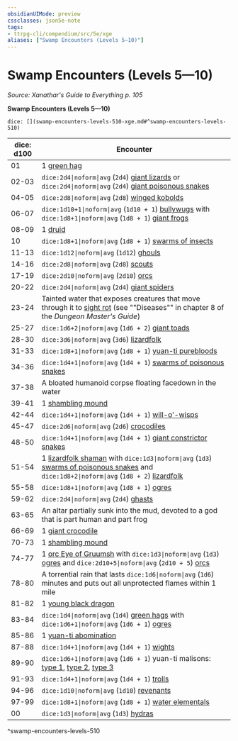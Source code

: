 ```yaml
---
obsidianUIMode: preview
cssclasses: json5e-note
tags:
- ttrpg-cli/compendium/src/5e/xge
aliases: ["Swamp Encounters (Levels 5—10)"]
---
```

# Swamp Encounters (Levels 5—10)
*Source: Xanathar's Guide to Everything p. 105* 

**Swamp Encounters (Levels 5—10)**

`dice: [](swamp-encounters-levels-510-xge.md#^swamp-encounters-levels-510)`

| dice: d100 | Encounter |
|------------|-----------|
| 01 | 1 [green hag](3-Compendium/bestiary/fey/green-hag-xmm.md) |
| 02-03 | `dice:2d4\|noform\|avg` (`2d4`) [giant lizards](3-Compendium/bestiary/beast/giant-lizard-xmm.md) or `dice:2d4\|noform\|avg` (`2d4`) [giant poisonous snakes](3-Compendium/bestiary/beast/giant-venomous-snake-xmm.md) |
| 04-05 | `dice:2d8\|noform\|avg` (`2d8`) [winged kobolds](3-Compendium/bestiary/dragon/winged-kobold-xmm.md) |
| 06-07 | `dice:1d10+1\|noform\|avg` (`1d10 + 1`) [bullywugs](3-Compendium/bestiary/fey/bullywug-warrior-xmm.md) with `dice:1d8+1\|noform\|avg` (`1d8 + 1`) [giant frogs](3-Compendium/bestiary/beast/giant-frog-xmm.md) |
| 08-09 | 1 [druid](3-Compendium/bestiary/humanoid/druid-xmm.md) |
| 10 | `dice:1d8+1\|noform\|avg` (`1d8 + 1`) [swarms of insects](3-Compendium/bestiary/beast/swarm-of-insects-xmm.md) |
| 11-13 | `dice:1d12\|noform\|avg` (`1d12`) [ghouls](3-Compendium/bestiary/undead/ghoul-xmm.md) |
| 14-16 | `dice:2d8\|noform\|avg` (`2d8`) [scouts](3-Compendium/bestiary/humanoid/scout-xmm.md) |
| 17-19 | `dice:2d10\|noform\|avg` (`2d10`) [orcs](3-Compendium/bestiary/humanoid/tough-xmm.md) |
| 20-22 | `dice:2d4\|noform\|avg` (`2d4`) [giant spiders](3-Compendium/bestiary/beast/giant-spider-xmm.md) |
| 23-24 | Tainted water that exposes creatures that move through it to [sight rot](3-Compendium/rules/diseases.md#Sight%20Rot) (see ""Diseases"" in chapter 8 of the *Dungeon Master's Guide*) |
| 25-27 | `dice:1d6+2\|noform\|avg` (`1d6 + 2`) [giant toads](3-Compendium/bestiary/beast/giant-toad-xmm.md) |
| 28-30 | `dice:3d6\|noform\|avg` (`3d6`) [lizardfolk](3-Compendium/bestiary/humanoid/scout-xmm.md) |
| 31-33 | `dice:1d8+1\|noform\|avg` (`1d8 + 1`) [yuan-ti purebloods](3-Compendium/bestiary/monstrosity/yuan-ti-infiltrator-xmm.md) |
| 34-36 | `dice:1d4+1\|noform\|avg` (`1d4 + 1`) [swarms of poisonous snakes](3-Compendium/bestiary/beast/swarm-of-venomous-snakes-xmm.md) |
| 37-38 | A bloated humanoid corpse floating facedown in the water |
| 39-41 | 1 [shambling mound](3-Compendium/bestiary/plant/shambling-mound-xmm.md) |
| 42-44 | `dice:1d4+1\|noform\|avg` (`1d4 + 1`) [will-o'-wisps](3-Compendium/bestiary/undead/will-o-wisp-xmm.md) |
| 45-47 | `dice:2d6\|noform\|avg` (`2d6`) [crocodiles](3-Compendium/bestiary/beast/crocodile-xmm.md) |
| 48-50 | `dice:1d4+1\|noform\|avg` (`1d4 + 1`) [giant constrictor snakes](3-Compendium/bestiary/beast/giant-constrictor-snake-xmm.md) |
| 51-54 | 1 [lizardfolk shaman](3-Compendium/bestiary/elemental/lizardfolk-geomancer-xmm.md) with `dice:1d3\|noform\|avg` (`1d3`) [swarms of poisonous snakes](3-Compendium/bestiary/beast/swarm-of-venomous-snakes-xmm.md) and `dice:1d8+2\|noform\|avg` (`1d8 + 2`) [lizardfolk](3-Compendium/bestiary/humanoid/scout-xmm.md) |
| 55-58 | `dice:1d8+1\|noform\|avg` (`1d8 + 1`) [ogres](3-Compendium/bestiary/giant/ogre-xmm.md) |
| 59-62 | `dice:2d4\|noform\|avg` (`2d4`) [ghasts](3-Compendium/bestiary/undead/ghast-xmm.md) |
| 63-65 | An altar partially sunk into the mud, devoted to a god that is part human and part frog |
| 66-69 | 1 [giant crocodile](3-Compendium/bestiary/beast/giant-crocodile-xmm.md) |
| 70-73 | 1 [shambling mound](3-Compendium/bestiary/plant/shambling-mound-xmm.md) |
| 74-77 | 1 [orc Eye of Gruumsh](3-Compendium/bestiary/humanoid/cultist-fanatic-xmm.md) with `dice:1d3\|noform\|avg` (`1d3`) [ogres](3-Compendium/bestiary/giant/ogre-xmm.md) and `dice:2d10+5\|noform\|avg` (`2d10 + 5`) [orcs](3-Compendium/bestiary/humanoid/tough-xmm.md) |
| 78-80 | A torrential rain that lasts `dice:1d6\|noform\|avg` (`1d6`) minutes and puts out all unprotected flames within 1 mile |
| 81-82 | 1 [young black dragon](3-Compendium/bestiary/dragon/young-black-dragon-xmm.md) |
| 83-84 | `dice:1d4\|noform\|avg` (`1d4`) [green hags](3-Compendium/bestiary/fey/green-hag-xmm.md) with `dice:1d6+1\|noform\|avg` (`1d6 + 1`) [ogres](3-Compendium/bestiary/giant/ogre-xmm.md) |
| 85-86 | 1 [yuan-ti abomination](3-Compendium/bestiary/monstrosity/yuan-ti-abomination-xmm.md) |
| 87-88 | `dice:1d4+1\|noform\|avg` (`1d4 + 1`) [wights](3-Compendium/bestiary/undead/wight-xmm.md) |
| 89-90 | `dice:1d6+1\|noform\|avg` (`1d6 + 1`) yuan-ti malisons: [type 1](3-Compendium/bestiary/monstrosity/yuan-ti-malison-type-1-xmm.md), [type 2](3-Compendium/bestiary/monstrosity/yuan-ti-malison-type-2-xmm.md), [type 3](3-Compendium/bestiary/monstrosity/yuan-ti-malison-type-3-xmm.md) |
| 91-93 | `dice:1d4+1\|noform\|avg` (`1d4 + 1`) [trolls](3-Compendium/bestiary/giant/troll-xmm.md) |
| 94-96 | `dice:1d10\|noform\|avg` (`1d10`) [revenants](3-Compendium/bestiary/undead/revenant-xmm.md) |
| 97-99 | `dice:1d8+1\|noform\|avg` (`1d8 + 1`) [water elementals](3-Compendium/bestiary/elemental/water-elemental-xmm.md) |
| 00 | `dice:1d3\|noform\|avg` (`1d3`) [hydras](3-Compendium/bestiary/monstrosity/hydra-xmm.md) |
^swamp-encounters-levels-510